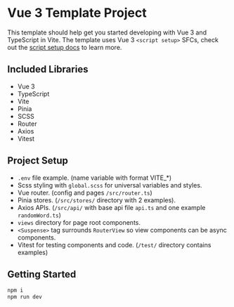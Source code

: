 # Vue 3 Template Project
This template should help get you started developing with Vue 3 and TypeScript in Vite. The template uses Vue 3 `<script setup>` SFCs, check out the [script setup docs](https://v3.vuejs.org/api/sfc-script-setup.html#sfc-script-setup) to learn more.

## Included Libraries

- Vue 3
- TypeScript
- Vite
- Pinia
- SCSS
- Router
- Axios
- Vitest

## Project Setup

- `.env` file example. (name variable with format VITE_*)
- Scss styling with `global.scss` for universal variables and styles.
- Vue router. (config and pages `/src/router.ts`)
- Pinia stores. (`/src/stores/` directory with 2 examples).
- Axios APIs. (`/src/api/` with base api file `api.ts` and one example `randomWord.ts`)
- `views` directory for page root components.
- `<Suspense>` tag surrounds `RouterView` so view components can be async components.
- Vitest for testing components and code. (`/test/` directory contains examples)

## Getting Started

```bash
npm i
npm run dev
```